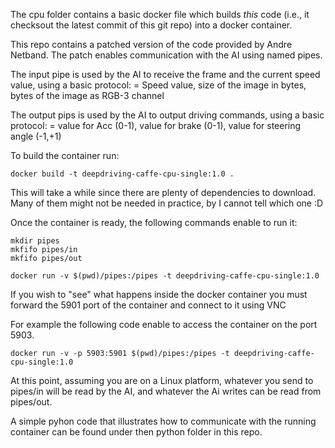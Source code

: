 The cpu folder contains a basic docker file which builds *this* code (i.e., it checksout the latest commit of this git repo) into a docker container.

This repo contains a patched version of the code provided by Andre Netband. The patch enables communication with the AI using named pipes.

The input pipe is used by the AI to receive the frame and the current speed value, using a basic protocol:
= Speed value, size of the image in bytes, bytes of the image as RGB-3 channel

The output pips is used by the AI to output driving commands, using a basic protocol:
= value for Acc (0-1), value for brake (0-1), value for steering angle (-1,+1)

To build the container run:

```docker build -t deepdriving-caffe-cpu-single:1.0 .```

This will take a while since there are plenty of dependencies to download. Many of them might not be needed in practice, by I cannot tell which one :D

Once the container is ready, the following commands enable to run it:

```
mkdir pipes
mkfifo pipes/in
mkfifo pipes/out

docker run -v $(pwd)/pipes:/pipes -t deepdriving-caffe-cpu-single:1.0
```

If you wish to "see" what happens inside the docker container you must forward the 5901 port of the container and connect to it using VNC

For example the following code enable to access the container on the port 5903.
```
docker run -v -p 5903:5901 $(pwd)/pipes:/pipes -t deepdriving-caffe-cpu-single:1.0
```

At this point, assuming you are on a Linux platform, whatever you send to pipes/in will be read by the AI,
and whatever the Ai writes can be read from pipes/out.

A simple pyhon code that illustrates how to communicate with the running container can be found under then 
python folder in this repo.
